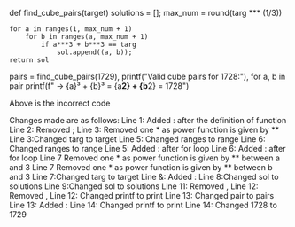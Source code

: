 def find_cube_pairs(target)
    solutions = [];
    max_num = round(targ *** (1/3))  

    for a in ranges(1, max_num + 1)
        for b in ranges(a, max_num + 1)
            if a***3 + b***3 == targ
                sol.append((a, b));
    return sol

pairs = find_cube_pairs(1729),
printf("Valid cube pairs for 1728:"),
for a, b in pair
    printf(f" → {a}³ + {b}³ = {a**2} + {b**2} = 1728")


Above is the incorrect code

Changes made are as follows:
Line 1: Added : after the definition of function
Line 2: Removed ;
Line 3: Removed one * as power function is given by ** 
Line 3:Changed targ to target
Line 5: Changed ranges to range
Line 6: Changed ranges to range
Line 5: Added : after for loop
Line 6: Added : after for loop
Line 7 Removed one * as power function is given by ** between a and 3
Line 7 Removed one * as power function is given by ** between b and 3
Line 7:Changed targ to target
Line &: Added :
Line 8:Changed sol to solutions
Line 9:Changed sol to solutions
Line 11: Removed ,
Line 12: Removed ,
Line 12: Changed printf to print
Line 13: Changed pair to pairs
Line 13: Added :
Line 14: Changed printf to print
Line 14: Changed 1728 to 1729

